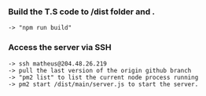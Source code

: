 ### Build the T.S code to /dist folder and .
    -> "npm run build"

### Access the server via SSH

    -> ssh matheus@204.48.26.219
    -> pull the last version of the origin github branch
    -> "pm2 list" to list the current node process running
    -> pm2 start /dist/main/server.js to start the server.